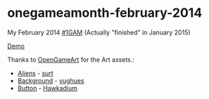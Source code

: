 onegameamonth-february-2014
===========================

My February 2014 [#1GAM](http://onegameamonth.com/) (Actually "finished" in January 2015)

[Demo](http://www.jdhdevelopment.com/onegameamonth-february-2014/)

Thanks to [OpenGameArt](http://opengameart.org/) for the Art assets.:
- [Aliens](http://opengameart.org/content/modular-reticulan-portraits) - [surt](http://opengameart.org/users/surt)
- [Background](http://opengameart.org/node/17925) - [yughues](http://opengameart.org/users/yughues)
- [Button](http://opengameart.org/content/simple-buttons) - [Hawkadium](http://opengameart.org/users/hawkadium)